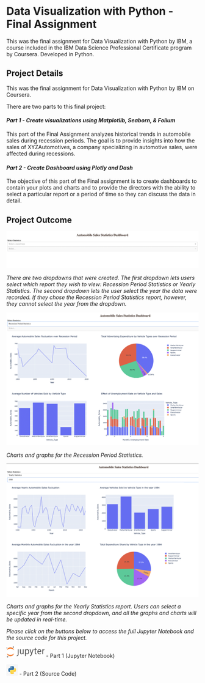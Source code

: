 # Data Visualization with Python - Final Assignment

This was the final assignment for Data Visualization with Python by IBM, a course included in the IBM Data Science Professional Certificate program by Coursera. Developed in Python. 

## Project Details
This was the final assignment for Data Visualization with Python by IBM on Coursera. 

There are two parts to this final project:
#### _Part 1 - Create visualizations using Matplotlib, Seaborn, & Folium_
This part of the Final Assignment analyzes historical trends in automobile sales during recession periods. The goal is to provide insights into how the sales of XYZAutomotives, a company specializing in automotive sales, were affected during recessions.

#### _Part 2 - Create Dashboard using Plotly and Dash_
The objective of this part of the Final assignment is to create dashboards to contain your plots and charts and to provide the directors with the ability to select a particular report or a period of time so they can discuss the data in detail.

## Project Outcome

<img src="/images/Title.png?raw=true"/>

_There are two dropdowns that were created. The first dropdown lets users select which report they wish to view: Recession Period Statistics or Yearly Statistics. The second dropdown lets the user select the year the data were recorded. If they chose the Recession Period Statistics report, however, they cannot select the year from the dropdown._

<img src="/images/RecessionReportgraphs.png?raw=true"/>

_Charts and graphs for the Recession Period Statistics._ 

<img src="/images/YearlyReportgraphs.png?raw=true"/>

_Charts and graphs for the Yearly Statistics report. Users can select a specific year from the second dropdown, and all the graphs and charts will be updated in real-time._ 

_Please click on the buttons below to access the full Jupyter Notebook and the source code for this project._

<a href="https://richardlw14.github.io/sections/sections/Part 1 - Create Visualizations using Matplotlib, Seaborn & Folium.ipynb"><img src="/images/jupyter_logo.png?raw=true" width="100" height="30"/></a> - Part 1 (Jupyter Notebook)

<a href="https://richardlw14.github.io/sections/Final Assignment Code.py"><img src="/images/python_logo.jpg?raw=true" width="30" height="30"/></a>     - Part 2 (Source Code)
